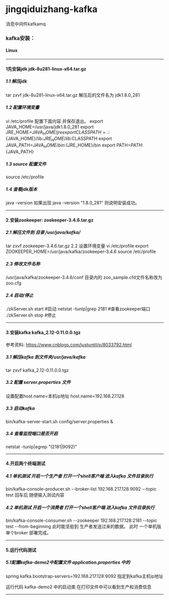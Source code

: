 # jingqiduizhang-kafka
消息中间件kafkamq

### kafka安装：
#### Linux
********************************************************************************************
#### 1先安装jdk jdk-8u281-linux-x64.tar.gz
##### 1.1 解压jdk
tar zxvf  jdk-8u281-linux-x64.tar.gz
解压后的文件名为 jdk1.8.0_281
#####  1.2 配置环境变量
vi /etc/profile
配置下面内容 并保存退出。
export JAVA_HOME=/usr/java/jdk1.8.0_281
export JRE_HOME=${JAVA_HOME}/jre
export CLASSPATH=.:${JAVA_HOME}/lib:${JRE_HOME}/lib:$CLASSPATH
export JAVA_PATH=${JAVA_HOME}/bin:${JRE_HOME}/bin
export PATH=$PATH:${JAVA_PATH}
#####  1.3 source 配置文件
source /etc/profile
#####  1.4 查看jdk版本
java -version
如果出现 java -version  "1.8.0_281" 则说明安装成功。

********************************************************************************************
#### 2.安装zookeeper: zookeeper-3.4.6.tar.gz
#####  2.1 解压文件到 目录 /usr/java/kafka/
tar zxvf zookeeper-3.4.6.tar.gz
2.2 设置环境变量
vi /etc/profile
export ZOOKEEPER_HOME=/usr/java/kafka/zookeeper-3.4.6
source /etc/profile
#####  2.3 修改文件名称
/usr/java/kafka/zookeeper-3.4.6/conf 目录内的
zoo_sample.cfd文件名称改为zoo.cfg
#####  2.4 启动/停止
./zkServer.sh start #启动
netstat -tunlp|grep 2181 #查看zookeeper端口
./zkServer.sh stop #停止
********************************************************************************************
#### 3.安装kafka kafka_2.12-0.11.0.0.tgz
参考资料:
https://www.cnblogs.com/justuntil/p/8033792.html

#####  3.1 解压kafka 到文件夹/usr/java/kafka
tar zxvf kafka_2.12-0.11.0.0.tgz

#####  3.2 配置 server.properties 文件
设置配置host.name=本机ip地址
host.name=192.168.27.128

#####  3.3 启动kafka
bin/kafka-server-start.sh config/server.properties &
#####  3.4 查看监控端口是否开启
netstat -tunlp|egrep "(2181|9092)"
********************************************************************************************
#### 4.开启两个终端测试
##### 4.1 单机测试 开启一个生产者 打开一个shell客户端 进入kafka 文件目录执行
bin/kafka-console-producer.sh --broker-list 192.168.217.128:9092 --topic test
回车后 随便输入测试内容

#####  4.2 单机测试 开启一个消费者 打开一个shell客户端 进入kafka 文件目录执行
bin/kafka-console-consumer.sh --zookeeper 192.168.217.128:2181 --topic test --from-beginning
此时能坚挺到 生产者发送过来的数据。
此时 一个单机版 单个broker 部署完成。
********************************************************************************************
#### 5.运行代码测试
#####  5.1配置kafka-demo2中配置文件 application.properties 中的
spring.kafka.bootstrap-servers=192.168.217.128:9092 指定到kafka主机ip地址

运行代码 kafka-demo2 中的启动类 在打印文件中可以看到生产和消费信息
********************************************************************************************
